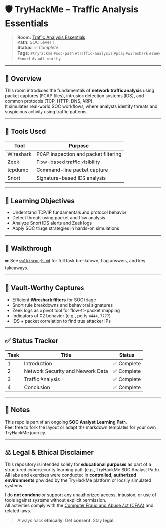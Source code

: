 # 🛡️ TryHackMe – Traffic Analysis Essentials

> **Room:** [Traffic Analysis Essentials](https://tryhackme.com/room/trafficanalysisessentials)  
> **Path:** SOC Level 1  
> **Status:** ✅ *Complete*  
> **Tags:** `#tryhackme` `#soc-path` `#traffic-analysis` `#pcap` `#wireshark` `#zeek` `#snort` `#vault-worthy`

---

## 🧠 Overview

This room introduces the fundamentals of **network traffic analysis** using packet captures (PCAP files), intrusion detection systems (IDS), and common protocols (TCP, HTTP, DNS, ARP).  
It simulates real-world SOC workflows, where analysts identify threats and suspicious activity using traffic patterns.

---

## 🧰 Tools Used

| Tool       | Purpose                              |
|------------|--------------------------------------|
| Wireshark  | PCAP inspection and packet filtering |
| Zeek       | Flow-based traffic visibility        |
| tcpdump    | Command-line packet capture          |
| Snort      | Signature-based IDS analysis         |

---

## 🎯 Learning Objectives

- Understand TCP/IP fundamentals and protocol behavior
- Detect threats using packet and flow analysis
- Analyze Snort IDS alerts and Zeek logs
- Apply SOC triage strategies in hands-on simulations

---

## 📝 Walkthrough

➡️ See [`walkthrough.md`](./walkthrough.md) for full task breakdown, flag answers, and key takeaways.

---

## 🧠 Vault-Worthy Captures

- Efficient **Wireshark filters** for SOC triage
- Snort rule breakdowns and behavioral signatures
- Zeek logs as a pivot tool for flow-to-packet mapping
- Indicators of C2 behavior (e.g., ports `4444`, `7777`)
- IDS + packet correlation to find true attacker IPs

---

## ✅ Status Tracker

| Task | Title                            | Status      |
|------|----------------------------------|-------------|
| 1    | Introduction                     | ✅ Complete |
| 2    | Network Security and Network Data| ✅ Complete |
| 3    | Traffic Analysis                 | ✅ Complete |
| 4    | Conclusion                       | ✅ Complete |

---

## 📌 Notes

This repo is part of an ongoing **SOC Analyst Learning Path**.  
Feel free to fork the layout or adapt the markdown templates for your own TryHackMe journey.

---

## ⚖️ Legal & Ethical Disclaimer

This repository is intended solely for **educational purposes** as part of a structured cybersecurity learning path (e.g., TryHackMe SOC Analyst Path).  
All labs and exercises were conducted in **controlled, authorized environments** provided by the TryHackMe platform or locally simulated systems.

I do **not condone** or support any unauthorized access, intrusion, or use of tools against systems without explicit permission.  
All activities comply with the [Computer Fraud and Abuse Act (CFAA)](https://www.justice.gov/criminal-ccips/computer-fraud-and-abuse-act) and related laws.

> Always hack **ethically**. Get **consent**. Stay **legal**.

